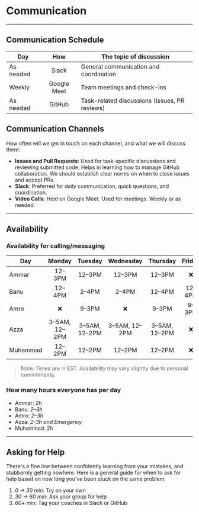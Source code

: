 <!--
    this template is for inspiration, feel free to change it however you like!

    Careful! be sure to protect your privacy when filling out this document
        everything you write here will be public
        so share only what you are comfortable sharing online
        you can share the rest in confidence with your group by another channel
-->

# Communication

---

## Communication Schedule

| Day       | How        | The topic of discussion                         |
|---------- |:----------:|----------------------------------------------- |
| As needed    | Slack      | General communication and coordination         |
| Weekly    | Google Meet| Team meetings and check-ins                    |
| As needed | GitHub     | Task-related discussions (Issues, PR reviews)  |

## Communication Channels

How often will we get in touch on each channel, and what we will discuss there:

- **Issues and Pull Requests**: Used for task-specific discussions
and reviewing submitted code.
Helps in learning how to manage GitHub collaboration.
We should establish clear norms on when to close issues and accept PRs.
- **Slack**: Preferred for daily communication, quick questions, and coordination.
- **Video Calls**: Held on Google Meet. Used for meetings. Weekly or as needed.

---

## Availability

### Availability for calling/messaging

<!-- markdownlint-disable MD013 -->
<!-- Table lines exceed the recommended line length, but splitting them would break the table structure and hurt readability. Keeping them as-is for clarity. -->

| Day    | Monday | Tuesday | Wednesday | Thursday | Friday | Saturday | Sunday |
|--------|:------:|:-------:|:---------:|:--------:|:------:|:--------:|:------:|
| Ammar  |   12–3PM   |   12–3PM    |    12–3PM     |    12–3PM    |   ❌   |    12–3PM    |   12–3PM   |
| Banu   | 12–4PM |  2–4PM  |   2–4PM   |  12–4PM  | 12–4PM | 12–4PM   | 12–4PM |
| Amro   |   ❌   |  9–3PM  |    ❌     |  9–3PM   |  9–3PM |  9–3PM   |  9–3PM |
| Azza   | 3–5AM, 12–2PM | 3–5AM, 12–2PM | 3–5AM, 12–2PM | 3–5AM, 12–2PM | ❌ | 5–7AM | 3–5AM, 12–2PM |
|Muhammad| 12–2PM | 12–2PM | 12–2PM | 12–2PM | ❌ | ❌  | 12–2PM |

> Note: Times are in EST. Availability may vary slightly due to personal commitments.
<!-- markdownlint-disable MD013 -->

### How many hours everyone has per day

- Ammar: _2h_
- Banu: _2–3h_
- Amro: _2–3h_
- Azza: _2-3h and Emergency_
- Muhammad: 2h

---

## Asking for Help

There's a fine line between confidently learning from your mistakes,
and stubbornly getting nowhere.
Here is a general guide for when to ask for help
based on how long you've been stuck on the same problem:

1. _0 → 30 min_: Try on your own  
2. _30 → 60 min_: Ask your group for help  
3. _60+ min_: Tag your coaches in Slack or GitHub
